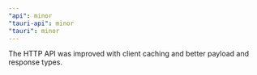 ```yaml
---
"api": minor
"tauri-api": minor
"tauri": minor
---
```


The HTTP API was improved with client caching and better payload and response types.
